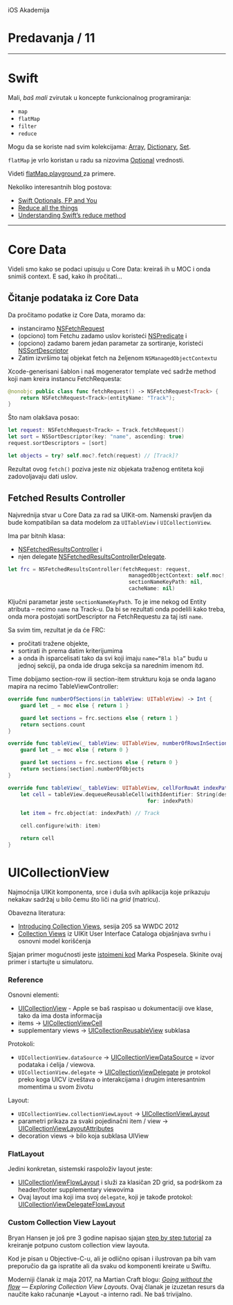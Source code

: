 iOS Akademija

# Predavanja / 11


---

# Swift

Mali, _baš mali_ zvirutak u koncepte funkcionalnog programiranja:

* `map`
* `flatMap`
* `filter`
* `reduce`

Mogu da se koriste nad svim kolekcijama: [Array](https://developer.apple.com/reference/swift/array), [Dictionary](https://developer.apple.com/reference/swift/dictionary), [Set](https://developer.apple.com/reference/swift/set).

`flatMap` je vrlo koristan u radu sa nizovima [Optional](https://developer.apple.com/reference/swift/optional) vrednosti.

Videti [flatMap.playground ](../playgrounds/flatMap.playground) za primere.

Nekoliko interesantnih blog postova:

- [Swift Optionals, FP and You](http://www.mokacoding.com/blog/demistifying-swift-functor/)
- [Reduce all the things](http://appventure.me/2015/11/30/reduce-all-the-things/)
- [Understanding Swift’s reduce method](https://ijoshsmith.com/2014/06/25/understanding-swifts-reduce-method/)

---

# Core Data

Videli smo kako se podaci upisuju u Core Data: kreiraš ih u MOC i onda snimiš context. E sad, kako ih pročitati…

## Čitanje podataka iz Core Data

Da pročitamo podatke iz Core Data, moramo da:

* instanciramo [NSFetchRequest](https://developer.apple.com/reference/coredata/nsfetchrequest)
* (opciono) tom Fetchu zadamo uslov koristeći [NSPredicate](https://developer.apple.com/reference/foundation/nspredicate) i
* (opciono) zadamo barem jedan parametar za sortiranje, koristeći [NSSortDescriptor](https://developer.apple.com/reference/foundation/nssortdescriptor/)
* Zatim izvršimo taj objekat fetch na željenom `NSManagedObjectContext`u

Xcode-generisani šablon i naš mogenerator template već sadrže method koji nam kreira instancu FetchRequesta:

```swift
@nonobjc public class func fetchRequest() -> NSFetchRequest<Track> {
	return NSFetchRequest<Track>(entityName: "Track");
}
```

Što nam olakšava posao:

```swift
let request: NSFetchRequest<Track> = Track.fetchRequest()
let sort = NSSortDescriptor(key: "name", ascending: true)
request.sortDescriptors = [sort]
```

```swift
let objects = try? self.moc?.fetch(request) // [Track]?
```

Rezultat ovog `fetch()` poziva jeste niz objekata traženog entiteta koji zadovoljavaju dati uslov. 

## Fetched Results Controller

Najvrednija stvar u Core Data za rad sa UIKit-om. Namenski pravljen da bude kompatibilan sa data modelom za `UITableView` i `UICollectionView`.

Ima par bitnih klasa:

* [NSFetchedResultsController](https://developer.apple.com/reference/coredata/nsfetchedresultscontroller) i 
* njen delegate [NSFetchedResultsControllerDelegate](https://developer.apple.com/reference/coredata/nsfetchedresultscontrollerdelegate).

```swift
let frc = NSFetchedResultsController(fetchRequest: request,
									   managedObjectContext: self.moc!,
							   		   sectionNameKeyPath: nil,
							   		   cacheName: nil)
```

Ključni parametar jeste `sectionNameKeyPath`. To je ime nekog od Entity atributa – recimo `name` na Track-u. Da bi se rezultati onda podelili kako treba, onda mora postojati sortDescriptor na FetchRequestu za taj isti `name`.

Sa svim tim, rezultat je da će FRC:

* pročitati tražene objekte, 
* sortirati ih prema datim kriterijumima
* a onda ih isparcelisati tako da svi koji imaju `name=“Bla bla”` budu u jednoj sekciji, pa onda ide druga sekcija sa narednim imenom itd.

Time dobijamo section-row ili section-item strukturu koja se onda lagano mapira na recimo TableViewController:

```swift
override func numberOfSections(in tableView: UITableView) -> Int {
	guard let _ = moc else { return 1 }

	guard let sections = frc.sections else { return 1 }
	return sections.count
}
```

```swift
override func tableView(_ tableView: UITableView, numberOfRowsInSection section: Int) -> Int {
	guard let _ = moc else { return 0 }

	guard let sections = frc.sections else { return 0 }
	return sections[section].numberOfObjects
}
```

```swift
override func tableView(_ tableView: UITableView, cellForRowAt indexPath: IndexPath) -> UITableViewCell {
	let cell = tableView.dequeueReusableCell(withIdentifier: String(describing: TrackCell.self),
	                                         for: indexPath)

	let item = frc.object(at: indexPath) // Track

	cell.configure(with: item)

	return cell
}
```


# UICollectionView

Najmoćnija UIKit komponenta, srce i duša svih aplikacija koje prikazuju nekakav sadržaj u bilo čemu što liči na _grid_ (matricu).

Obavezna literatura:

* [Introducing Collection Views](https://developer.apple.com/videos/play/wwdc2012/205/), sesija 205 sa WWDC 2012
* [Collection Views](https://developer.apple.com/library/content/documentation/UserExperience/Conceptual/UIKitUICatalog/UICollectionView.html) iz UIKit User Interface Cataloga objašnjava svrhu i osnovni model korišćenja

Sjajan primer mogućnosti jeste [istoimeni kod](https://github.com/mpospese/IntroducingCollectionViews) Marka Pospesela. Skinite ovaj primer i startujte u simulatoru.

### Reference

Osnovni elementi:

* [UICollectionView](https://developer.apple.com/reference/uikit/uicollectionview) - Apple se baš raspisao u dokumentaciji ove klase, tako da ima dosta informacija
* items → [UICollectionViewCell](https://developer.apple.com/reference/uikit/uicollectionviewcell)
* supplementary views → [UICollectionReusableView](https://developer.apple.com/reference/uikit/uicollectionreusableview) subklasa

Protokoli:

* `UICollectionView.dataSource` → [UICollectionViewDataSource](https://developer.apple.com/reference/uikit/uicollectionviewdatasource) = izvor podataka i ćelija / viewova.
*  `UICollectionView.delegate` → [UICollectionViewDelegate](https://developer.apple.com/reference/uikit/uicollectionviewdelegate) je protokol preko koga UICV izveštava o interakcijama i drugim interesantnim momentima u svom životu

Layout:

* `UICollectionView.collectionViewLayout` → [UICollectionViewLayout](https://developer.apple.com/reference/uikit/uicollectionviewlayout)
* parametri prikaza za svaki pojedinačni item / view → [UICollectionViewLayoutAttributes](https://developer.apple.com/reference/uikit/uicollectionviewlayoutattributes)
* decoration views → bilo koja subklasa UIView

### FlatLayout

Jedini konkretan, sistemski raspoloživ layout jeste:

* [UICollectionViewFlowLayout](https://developer.apple.com/reference/uikit/uicollectionviewflowlayout) i služi za klasičan 2D grid, sa podrškom za header/footer supplementary viewovima
* Ovaj layout ima koji ima svoj `delegate`, koji je takođe protokol: [UICollectionViewDelegateFlowLayout](https://developer.apple.com/reference/uikit/uicollectionviewdelegateflowlayout)


### Custom Collection View Layout

Bryan Hansen je još pre 3 godine napisao sjajan [step by step tutorial](http://skeuo.com/uicollectionview-custom-layout-tutorial) za kreiranje potpuno custom collection view layouta.

Kod je pisan u Objective-C-u, ali je odlično opisan i ilustrovan pa bih vam preporučio da ga ispratite ali da svaku od komponenti kreirate u Swiftu.

Moderniji članak iz maja 2017, na Martian Craft blogu:
*[Going without the flow](http://martiancraft.com/blog/2017/05/collection-view-layouts/) — Exploring Collection View Layouts*. Ovaj članak je izuzetan resurs da naučite kako računanje *Layout -a interno radi. Ne baš trivijalno.
